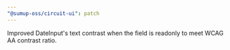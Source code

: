 ```yaml
---
"@sumup-oss/circuit-ui": patch
---
```


Improved DateInput's text contrast when the field is readonly to meet WCAG AA contrast ratio.
